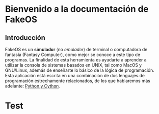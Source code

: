 # Bienvenido a la documentación de FakeOS

## Introducción
FakeOS es un **simulador** (no _emulador_) de terminal o computadora de fantasía (Fantasy Computer), como mejor se conoce a 
este tipo de programas. La finalidad de esta herramienta es ayudarte a aprender a utilizar la consola de sistemas basados en UNIX, 
tal como MacOS y GNU/Linux, además de enseñarte lo básico de la lógica de programación. Esta aplicación está escrita en una 
combinación de dos lenguajes de programación estrechamente relacionados, de los que hablaremos más adelante: 
[Python y Cython](#python-y-cython).

# Test